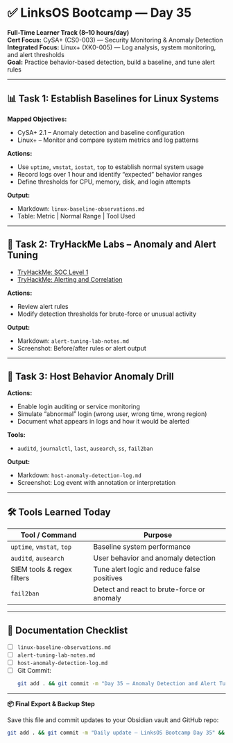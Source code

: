 # ✅ LinksOS Bootcamp — Day 35

**Full-Time Learner Track (8–10 hours/day)**  
**Cert Focus:** CySA+ (CS0-003) — Security Monitoring & Anomaly Detection  
**Integrated Focus:** Linux+ (XK0-005) — Log analysis, system monitoring, and alert thresholds  
**Goal:** Practice behavior-based detection, build a baseline, and tune alert rules

---

## 📊 Task 1: Establish Baselines for Linux Systems

**Mapped Objectives:**  
- CySA+ 2.1 – Anomaly detection and baseline configuration  
- Linux+ – Monitor and compare system metrics and log patterns

**Actions:**  
- Use `uptime`, `vmstat`, `iostat`, `top` to establish normal system usage  
- Record logs over 1 hour and identify “expected” behavior ranges  
- Define thresholds for CPU, memory, disk, and login attempts

**Output:**  
- Markdown: `linux-baseline-observations.md`  
- Table: Metric | Normal Range | Tool Used

---

## 🧪 Task 2: TryHackMe Labs – Anomaly and Alert Tuning

- [TryHackMe: SOC Level 1](https://tryhackme.com/room/soclevel1)  
- [TryHackMe: Alerting and Correlation](https://tryhackme.com/room/siemalerting)

**Actions:**  
- Review alert rules  
- Modify detection thresholds for brute-force or unusual activity

**Output:**  
- Markdown: `alert-tuning-lab-notes.md`  
- Screenshot: Before/after rules or alert output

---

## 🚨 Task 3: Host Behavior Anomaly Drill

**Actions:**  
- Enable login auditing or service monitoring  
- Simulate “abnormal” login (wrong user, wrong time, wrong region)  
- Document what appears in logs and how it would be alerted

**Tools:**  
- `auditd`, `journalctl`, `last`, `ausearch`, `ss`, `fail2ban`

**Output:**  
- Markdown: `host-anomaly-detection-log.md`  
- Screenshot: Log event with annotation or interpretation

---

## 🛠️ Tools Learned Today

| Tool / Command     | Purpose                                        |
|--------------------|------------------------------------------------|
| `uptime`, `vmstat`, `top` | Baseline system performance             |
| `auditd`, `ausearch`      | User behavior and anomaly detection     |
| SIEM tools & regex filters| Tune alert logic and reduce false positives |
| `fail2ban`         | Detect and react to brute-force or anomaly    |

---

## 📁 Documentation Checklist

- [ ] `linux-baseline-observations.md`  
- [ ] `alert-tuning-lab-notes.md`  
- [ ] `host-anomaly-detection-log.md`  
- [ ] Git Commit:
  ```bash
  git add . && git commit -m "Day 35 – Anomaly Detection and Alert Tuning" && git push origin main
  ```

---

**📦 Final Export & Backup Step**

Save this file and commit updates to your Obsidian vault and GitHub repo:

```bash
git add . && git commit -m "Daily update – LinksOS Bootcamp Day 35" && git push origin main
```
